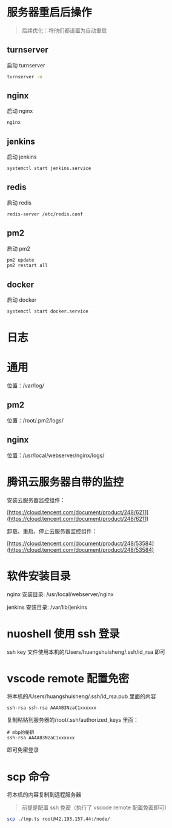 # 服务器重启后操作

> 后续优化：将他们都设置为自动重启

## turnserver

启动 turnserver

```bash
turnserver -o
```

## nginx

启动 nginx

```bash
nginx
```

## jenkins

启动 jenkins

```bash
systemctl start jenkins.service
```

## redis

启动 redis

```bash
redis-server /etc/redis.conf
```

## pm2

启动 pm2

```bash
pm2 update
pm2 restart all
```

## docker

启动 docker

```bash
systemctl start docker.service
```

# 日志

# 通用

位置：/var/log/

## pm2

位置：/root/.pm2/logs/

## nginx

位置：/usr/local/webserver/nginx/logs/

# 腾讯云服务器自带的监控

安装云服务器监控组件：

[https://cloud.tencent.com/document/product/248/6211](https://cloud.tencent.com/document/product/248/6211)

卸载、重启、停止云服务器监控组件：

[https://cloud.tencent.com/document/product/248/53584](https://cloud.tencent.com/document/product/248/53584)

# 软件安装目录

nginx 安装目录: /usr/local/webserver/nginx

jenkins 安装目录: /var/lib/jenkins

# nuoshell 使用 ssh 登录

ssh key 文件使用本机的/Users/huangshuisheng/.ssh/id_rsa 即可

# vscode remote 配置免密

将本机的/Users/huangshuisheng/.ssh/id_rsa.pub 里面的内容

```
ssh-rsa ssh-rsa AAAAB3NzaC1xxxxxx
```

复制粘贴到服务器的/root/.ssh/authorized_keys 里面：

```
# mbp的秘钥
ssh-rsa AAAAB3NzaC1xxxxxx
```

即可免密登录

# scp 命令

将本机的内容复制到远程服务器

> 前提是配置 ssh 免密（执行了 vscode remote 配置免密即可）

```sh
scp ./tmp.ts root@42.193.157.44:/node/
```
